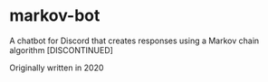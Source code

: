 # markov-bot
A chatbot for Discord that creates responses using a Markov chain algorithm [DISCONTINUED]

Originally written in 2020
